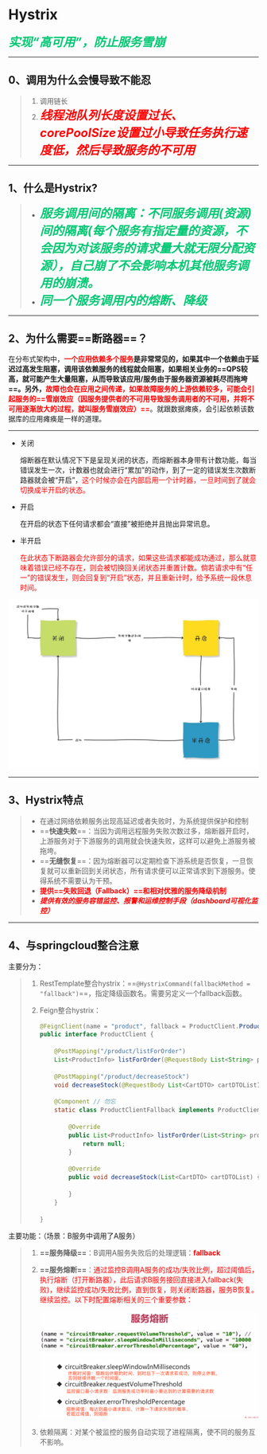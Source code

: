 # Hystrix

***<font color='#02C874' size=5>实现“高可用”，防止服务雪崩</font>***

------

## 0、调用为什么会慢导致不能忍

>1. 调用链长
>2. <font color='red' size=5>***线程池队列长度设置过长、corePoolSize设置过小导致任务执行速度低，然后导致服务的不可用***</font>

------



## 1、什么是Hystrix?

> - <font color='#02C874' size=5>***服务调用间的隔离：不同服务调用(资源)间的隔离(每个服务有指定量的资源，不会因为对该服务的请求量大就无限分配资源），自己崩了不会影响本机其他服务调用的崩溃。***</font>
> - <font color='#02C874' size=5>***同一个服务调用内的熔断、降级***</font>

------



## 2、为什么需要==断路器==？

在分布式架构中，**<font color='red'>一个应用依赖多个服务</font>**是非常常见的，如果其中一个依赖由于延迟过高发生阻塞，调用该依赖服务的线程就会阻塞，如果相关业务的==QPS较高，就可能产生大量阻塞，从而导致该应用/服务由于服务器资源被耗尽而拖垮==。另外，**<font color='red'>故障也会在应用之间传递，如果故障服务的上游依赖较多，可能会引起服务的==雪崩效应（因服务提供者的不可用导致服务调用者的不可用，并将不可用逐渐放大的过程，就叫服务雪崩效应）==</font>**。就跟数据瘫痪，会引起依赖该数据库的应用瘫痪是一样的道理。

------

- 关闭

  熔断器在默认情况下下是呈现关闭的状态，而熔断器本身带有计数功能，每当错误发生一次，计数器也就会进行“累加”的动作，到了一定的错误发生次数断路器就会被“开启”，<font color='red'>这个时候亦会在内部启用一个计时器，一旦时间到了就会切换成半开启的状态。</font>

- 开启

  在开启的状态下任何请求都会“直接”被拒绝并且抛出异常讯息。

- 半开启

  <font color='red'>在此状态下断路器会允许部分的请求，如果这些请求都能成功通过，那么就意味着错误已经不存在，则会被切换回关闭状态并重置计数。倘若请求中有“任一”的错误发生，则会回复到“开启”状态，并且重新计时，给予系统一段休息时间。</font>


![-w1069](../PicSource/640-20200317092045846.jpeg)

------



## 3、Hystrix特点



> - 在通过网络依赖服务出现高延迟或者失败时，为系统提供保护和控制
> - ==**快速失败**==：当因为调用远程服务失败次数过多，熔断器开启时，上游服务对于下游服务的调用就会快速失败，这样可以避免上游服务被拖垮。
> - ==**无缝恢复**==：因为熔断器可以定期检查下游系统是否恢复，一旦恢复就可以重新回到关闭状态，所有请求便可以正常请求到下游服务。使得系统不需要认为干预。
> - <font color='red'>**提供==失败回退（Fallback）==和相对优雅的服务降级机制**</font>
> - **<font color='red'>*提供有效的服务容错监控、报警和运维控制手段（dashboard可视化监控）*</font>**

------



## 4、与springcloud整合注意

主要分为：

> 1. RestTemplate整合hystrix：==`@HystrixCommand(fallbackMethod = "fallback")`==，指定降级函数名。需要另定义一个fallback函数。
>
> 2. Feign整合hystrix：
>
>    ```java
>    @FeignClient(name = "product", fallback = ProductClient.ProductClientFallback.class)
>    public interface ProductClient {
>    
>        @PostMapping("/product/listForOrder")
>        List<ProductInfo> listForOrder(@RequestBody List<String> productIdList);
>    
>        @PostMapping("/product/decreaseStock")
>        void decreaseStock(@RequestBody List<CartDTO> cartDTOList);
>    
>        @Component // 勿忘
>        static class ProductClientFallback implements ProductClient{
>    
>            @Override
>            public List<ProductInfo> listForOrder(List<String> productIdList) {
>                return null;
>            }
>    
>            @Override
>            public void decreaseStock(List<CartDTO> cartDTOList) {
>    
>            }
>        }
>    
>    }
>    ```



主要功能：（场景：B服务中调用了A服务）

> 1. **==服务降级==**：B调用A服务失败后的处理逻辑：<font color='red'>**fallback**</font>
>
> 2. **==服务熔断==**：<font color='red'>通过监控B调用A服务的成功/失败比例，超过阈值后，执行熔断（打开断路器），此后请求B服务接回直接进入fallback(失败)，继续监控成功/失败比例，直到恢复，则关闭断路器，服务B恢复。继续监控。以下时配置熔断相关的三个重要参数：</font>
>
>    ![image-20200109150602588](../PicSource/image-20200109150602588.png)
>
> 3. 依赖隔离：对某个被监控的服务自动实现了进程隔离，使不同的服务互不影响。



